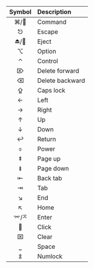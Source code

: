 | Symbol | Description |
| :----: | :---------- |
|   ⌘/  | Command
|   ⎋    | Escape
|   ⏏/  | Eject
|   ⌥    | Option
|   ⌃    | Control
|   ⌦    | Delete forward
|   ⌫    | Delete backward
|   ⇪    | Caps lock
|   ←    | Left
|   →    | Right
|   ↑    | Up
|   ↓    | Down
|   ↩    | Return
|   ⌽    | Power
|   ⇞    | Page up
|   ⇟    | Page down
|   ⇤    | Back tab
|   ⇥    | Tab
|   ↘    | End
|   ↖    | Home
|   ⌤/⌅  | Enter
|      | Click
|   ⌧    | Clear
|   ⎵    | Space
|   ⇭    | Numlock